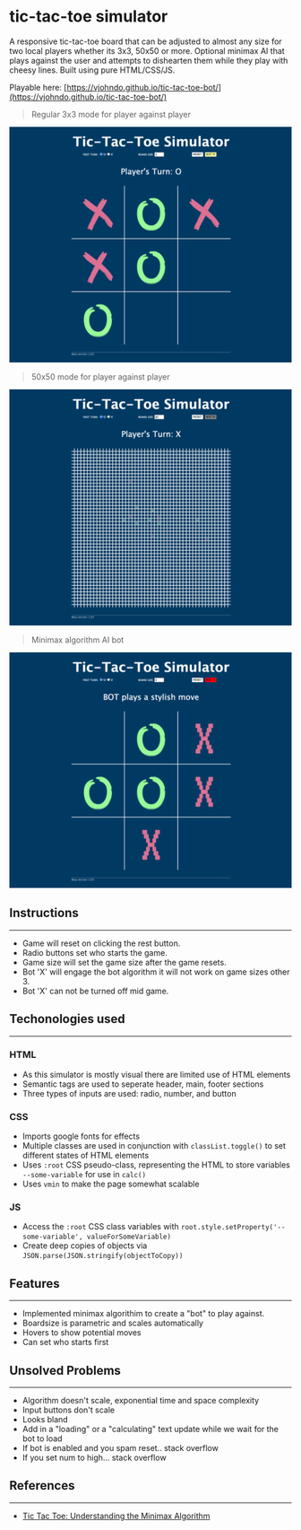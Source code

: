 # tic-tac-toe simulator
A responsive tic-tac-toe board that can be adjusted to almost any size for two local players whether its 3x3, 50x50 or more. Optional minimax AI that plays against the user and attempts to dishearten them while they play with cheesy lines. Built using pure HTML/CSS/JS.

Playable here: [https://vjohndo.github.io/tic-tac-toe-bot/](https://vjohndo.github.io/tic-tac-toe-bot/)

>Regular 3x3 mode for player against player

![3x3 mode](./readme_imgs/3x3.png)

>50x50 mode for player against player

![5x5 mode](./readme_imgs/50x50.png)

>Minimax algorithm AI bot

![computerAI](./readme_imgs/computerAI.png)


## Instructions
---
- Game will reset on clicking the rest button.
- Radio buttons set who starts the game.
- Game size will set the game size after the game resets. 
- Bot 'X' will engage the bot algorithm it will not work on game sizes other 3.
- Bot 'X' can not be turned off mid game.

## Techonologies used
---
### HTML
- As this simulator is mostly visual there are limited use of HTML elements
- Semantic tags are used to seperate header, main, footer sections
- Three types of inputs are used: radio, number, and button

### CSS
- Imports google fonts for effects
- Multiple classes are used in conjunction with `classList.toggle()` to set different states of HTML elements
- Uses `:root` CSS pseudo-class, representing the HTML to store variables `--some-variable` for use in `calc()`
- Uses `vmin` to make the page somewhat scalable

### JS
- Access the `:root` CSS class variables with `root.style.setProperty('--some-variable', valueForSomeVariable)`
- Create deep copies of objects via `JSON.parse(JSON.stringify(objectToCopy))`

## Features
---
- Implemented minimax algorithim to create a "bot" to play against.
- Boardsize is parametric and scales automatically
- Hovers to show potential moves
- Can set who starts first

## Unsolved Problems
---
- Algorithm doesn't scale, exponential time and space complexity
- Input buttons don't scale 
- Looks bland
- Add in a "loading" or a "calculating" text update while we wait for the bot to load
- If bot is enabled and you spam reset.. stack overflow
- If you set num to high... stack overflow



## References
---
- [Tic Tac Toe: Understanding the Minimax Algorithm](https://www.neverstopbuilding.com/blog/minimax)